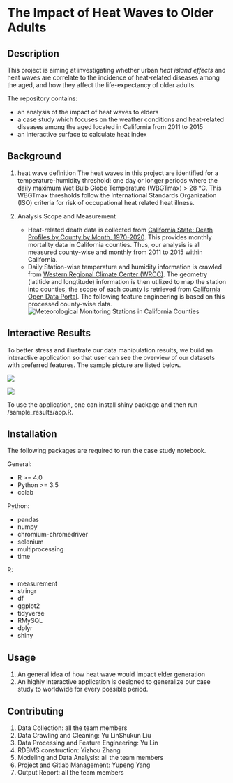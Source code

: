 # The Impact of Heat Waves to Older Adults

## Description
This project is aiming at investigating whether urban *heat island effects* and heat waves are correlate to the incidence of heat-related diseases among the aged, and how they affect the life-expectancy of older adults. 

The repository contains:
- an analysis of the impact of heat waves to elders
- a case study which focuses on the weather conditions and heat-related diseases among the aged located in California from 2011 to 2015
- an interactive surface to calculate heat index

## Background
1. heat wave definition
   The heat waves in this project are identified for a temperature-humidity threshold: one day or longer periods where the daily maximum Wet Bulb Globe Temperature (WBGTmax) > 28 °C. This WBGTmax thresholds follow the International Standards Organization (ISO) criteria for risk of occupational heat related heat illness. 

2. Analysis Scope and Measurement
   - Heat-related death data is collected from [California State: Death Profiles by County by Month, 1970-2020](https://data.chhs.ca.gov/dataset/death-profiles-by-county). This provides monthly mortality data in California counties. Thus, our analysis is all measured county-wise and monthly from 2011 to 2015 within California. 
   - Daily Station-wise temperature and humidity information is crawled from [Western Regional Climate Center (WRCC)](https://wrcc.dri.edu/cgi-bin/wea_monsum.pl?ca). The geometry (latitide and longtitude) information is then utilized to map the station into counties, the scope of each county is retrieved from [California Open Data Portal](https://data.ca.gov/dataset/california-counties). The following feature engineering is based on this processed county-wise data. ![Meteorological Monitoring Stations in California Counties](map_station_county.png)

## Interactive Results

To better stress and illustrate our data manipulation results, we build an interactive application so that user can see the overview of our datasets with preferred features. The sample picture are listed below.

![](https://gitlab.umich.edu/506-heatwave-and-old-people/heatwave-and-old-people/-/raw/main/sample_result/app1.JPG)

![](https://gitlab.umich.edu/506-heatwave-and-old-people/heatwave-and-old-people/-/raw/main/sample_result/app2.JPG)

To use the application, one can install shiny package and then run /sample_results/app.R.

## Installation
The following packages are required to run the case study notebook.

General: 
- R >= 4.0
- Python >= 3.5
- colab

Python:
- pandas
- numpy
- chromium-chromedriver 
- selenium
- multiprocessing
- time

R:
- measurement
- stringr
- df
- ggplot2
- tidyverse
- RMySQL
- dplyr
- shiny

## Usage
1. An general idea of how heat wave would impact elder generation
2. An highly interactive application is designed to generalize our case study to worldwide for every possible period.


## Contributing
1. Data Collection: all the team members
2. Data Crawling and Cleaning: Yu LinShukun Liu
3. Data Processing and Feature Engineering: Yu Lin
4. RDBMS construction: Yizhou Zhang
5. Modeling and Data Analysis: all the team members
6. Project and Gitlab Management: Yupeng Yang
7. Output Report: all the team members
